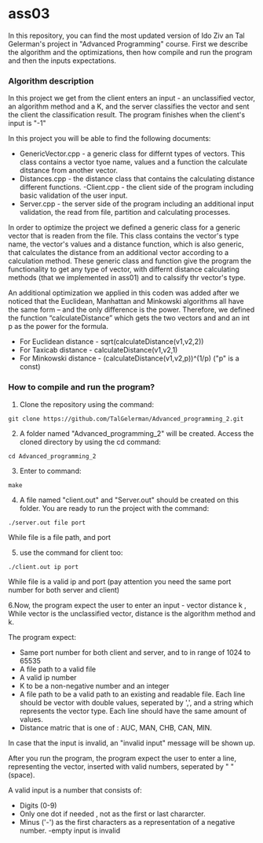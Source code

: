 # ass03
In this repository, you can find the most updated version of Ido Ziv an Tal Gelerman's project in "Advanced Programming" course.
First we describe the algorithm and the optimizations, then how compile and run the program and then the inputs expectations.

### Algorithm description
In this project we get from the client enters an input - an unclassified vector, an algorithm method and a K, and the server classifies the vector and sent the client the classification result.
The program finishes when the client's input is "-1"

In this project you will be able to find the following documents:
- GenericVector.cpp - a generic class for differnt types of vectors. This class contains a vector tyoe name, values and a function the calculate ditstance from another vector.
- Distances.cpp - the distance class that contains the calculating distance different functions.
-Client.cpp - the client side of the program including basic validation of the user input.
- Server.cpp - the server side of the program including an additional input validation, the read from file, partition and calculating processes.

In order to optimize the project we defined a generic class for a generic vector that is readen from the file.
This class contains the vector's type name, the vector's values and a distance function, which is also generic, that calculates the distance from an additional vector according to a calculation method.
These generic class and function give the program the functionality to get any  type of vector, with differnt distance calculating methods (that we implemented in ass01) and to calssify thr vector's type.

An additional optimization we applied in this codeת was added after we noticed that the Euclidean, Manhattan and Minkowski algorithms all have the same form – and the only difference is the power.
Therefore, we defined the function “calculateDistance” which gets the two vectors and and an int p as the power for the formula.
- For Euclidean distance - sqrt(calculateDistance(v1,v2,2))
- For Taxicab distance - calculateDistance(v1,v2,1)
- For Minkowski distance - (calculateDistance(v1,v2,p))^(1/p) ("p" is a const)


### How to compile and run the program?
1. Clone the repository using the command:
```
git clone https://github.com/TalGelerman/Advanced_programming_2.git
```
2. A folder named "Advanced_programming_2" will be created. Access the cloned directory by using the cd command:
```
cd Advanced_programming_2
```
3. Enter to command:
```
make
```
4. A file named "client.out" and "Server.out" should be created on this folder. You are ready to run the project with the command:
```
./server.out file port 
```
While file is a file path, and port

5. use the command for client too:
```
./client.out ip port 
```
While file is a valid ip and port (pay attention you need the same port number for both server and client)

6.Now, the program expect the user to enter an input - vector distance k , While vector is the unclassified vector, distance is the algorithm method and k.

The program expect:
- Same port number for both client and server, and to in range of 1024 to 65535
- A file path to a valid file
- A valid ip number
- K to be a non-negative number and an integer
- A file path to be a valid path to an existing and readable file. Each line should be vector with double values, seperated by ',', and a string which represents the vector type. Each line should have the same amount of values.
- Distance matric that is one of : AUC, MAN, CHB, CAN, MIN.

In case that the input is invalid, an "invalid input" message will be shown up.

After you run the program, the program expect the user to enter a line, representing the vector, inserted with valid numbers, seperated by " "(space). 

A valid input is a number that consists of:
- Digits (0-9)
- Only one dot if needed , not as the first or last chararcter.
- Minus ('-') as the first characters as a representation of a negative number.
-empty input is invalid


